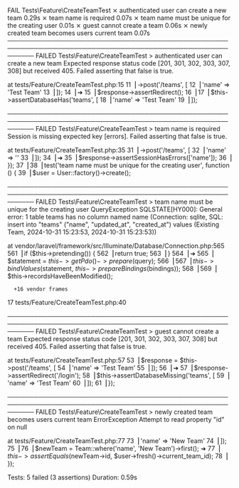 
   FAIL  Tests\Feature\CreateTeamTest
  ⨯ authenticated user can create a new team                                                           0.29s
  ⨯ team name is required                                                                              0.07s
  ⨯ team name must be unique for the creating user                                                     0.01s
  ⨯ guest cannot create a team                                                                         0.06s
  ⨯ newly created team becomes users current team                                                      0.07s
  ──────────────────────────────────────────────────────────────────────────────────────────────────────────
   FAILED  Tests\Feature\CreateTeamTest > authenticated user can create a new team
  Expected response status code [201, 301, 302, 303, 307, 308] but received 405.
Failed asserting that false is true.

  at tests/Feature/CreateTeamTest.php:15
     11▕         ->post('/teams', [
     12▕             'name' => 'Test Team'
     13▕         ]);
     14▕
  ➜  15▕     $response->assertRedirect();
     16▕
     17▕     $this->assertDatabaseHas('teams', [
     18▕         'name' => 'Test Team'
     19▕     ]);

  ──────────────────────────────────────────────────────────────────────────────────────────────────────────
   FAILED  Tests\Feature\CreateTeamTest > team name is required
  Session is missing expected key [errors].
Failed asserting that false is true.

  at tests/Feature/CreateTeamTest.php:35
     31▕         ->post('/teams', [
     32▕             'name' => ''
     33▕         ]);
     34▕
  ➜  35▕     $response->assertSessionHasErrors(['name']);
     36▕ });
     37▕
     38▕ test('team name must be unique for the creating user', function () {
     39▕     $user = User::factory()->create();

  ──────────────────────────────────────────────────────────────────────────────────────────────────────────
   FAILED  Tests\Feature\CreateTeamTest > team name must be unique for the creating user     QueryException
  SQLSTATE[HY000]: General error: 1 table teams has no column named name (Connection: sqlite, SQL: insert into "teams" ("name", "updated_at", "created_at") values (Existing Team, 2024-10-31 15:23:53, 2024-10-31 15:23:53))

  at vendor/laravel/framework/src/Illuminate/Database/Connection.php:565
    561▕             if ($this->pretending()) {
    562▕                 return true;
    563▕             }
    564▕
  ➜ 565▕             $statement = $this->getPdo()->prepare($query);
    566▕
    567▕             $this->bindValues($statement, $this->prepareBindings($bindings));
    568▕
    569▕             $this->recordsHaveBeenModified();

      +16 vendor frames
  17  tests/Feature/CreateTeamTest.php:40

  ──────────────────────────────────────────────────────────────────────────────────────────────────────────
   FAILED  Tests\Feature\CreateTeamTest > guest cannot create a team
  Expected response status code [201, 301, 302, 303, 307, 308] but received 405.
Failed asserting that false is true.

  at tests/Feature/CreateTeamTest.php:57
     53▕     $response = $this->post('/teams', [
     54▕         'name' => 'Test Team'
     55▕     ]);
     56▕
  ➜  57▕     $response->assertRedirect('/login');
     58▕     $this->assertDatabaseMissing('teams', [
     59▕         'name' => 'Test Team'
     60▕     ]);
     61▕ });

  ──────────────────────────────────────────────────────────────────────────────────────────────────────────
   FAILED  Tests\Feature\CreateTeamTest > newly created team becomes users current team      ErrorException
  Attempt to read property "id" on null

  at tests/Feature/CreateTeamTest.php:77
     73▕             'name' => 'New Team'
     74▕         ]);
     75▕
     76▕     $newTeam = Team::where('name', 'New Team')->first();
  ➜  77▕     $this->assertEquals($newTeam->id, $user->fresh()->current_team_id);
     78▕ });


  Tests:    5 failed (3 assertions)
  Duration: 0.59s

